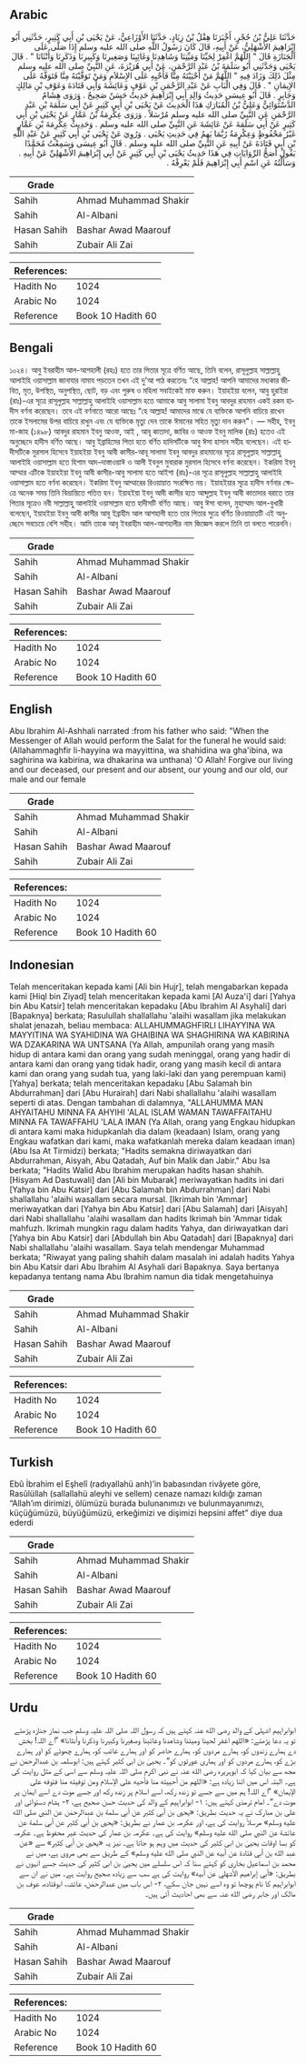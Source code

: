 ## Arabic


<div dir="rtl" lang="ar" style={{fontSize:'larger',backgroundColor:'#f8f9fa',padding:20}}>
حَدَّثَنَا عَلِيُّ بْنُ حُجْرٍ، أَخْبَرَنَا هِقْلُ بْنُ زِيَادٍ، حَدَّثَنَا الأَوْزَاعِيُّ، عَنْ يَحْيَى بْنِ أَبِي كَثِيرٍ، حَدَّثَنِي أَبُو إِبْرَاهِيمَ الأَشْهَلِيُّ، عَنْ أَبِيهِ، قَالَ كَانَ رَسُولُ اللَّهِ صلى الله عليه وسلم إِذَا صَلَّى عَلَى الْجَنَازَةِ قَالَ ‏"‏ اللَّهُمَّ اغْفِرْ لِحَيِّنَا وَمَيِّتِنَا وَشَاهِدِنَا وَغَائِبِنَا وَصَغِيرِنَا وَكَبِيرِنَا وَذَكَرِنَا وَأُنْثَانَا ‏"‏ ‏.‏ قَالَ يَحْيَى وَحَدَّثَنِي أَبُو سَلَمَةَ بْنُ عَبْدِ الرَّحْمَنِ، عَنْ أَبِي هُرَيْرَةَ، عَنِ النَّبِيِّ صلى الله عليه وسلم مِثْلَ ذَلِكَ وَزَادَ فِيهِ ‏"‏ اللَّهُمَّ مَنْ أَحْيَيْتَهُ مِنَّا فَأَحْيِهِ عَلَى الإِسْلاَمِ وَمَنْ تَوَفَّيْتَهُ مِنَّا فَتَوَفَّهُ عَلَى الإِيمَانِ ‏"‏ ‏.‏ قَالَ وَفِي الْبَابِ عَنْ عَبْدِ الرَّحْمَنِ بْنِ عَوْفٍ وَعَائِشَةَ وَأَبِي قَتَادَةَ وَعَوْفِ بْنِ مَالِكٍ وَجَابِرٍ ‏.‏ قَالَ أَبُو عِيسَى حَدِيثُ وَالِدِ أَبِي إِبْرَاهِيمَ حَدِيثٌ حَسَنٌ صَحِيحٌ ‏.‏ وَرَوَى هِشَامٌ الدَّسْتَوَائِيُّ وَعَلِيُّ بْنُ الْمُبَارَكِ هَذَا الْحَدِيثَ عَنْ يَحْيَى بْنِ أَبِي كَثِيرٍ عَنْ أَبِي سَلَمَةَ بْنِ عَبْدِ الرَّحْمَنِ عَنِ النَّبِيِّ صلى الله عليه وسلم مُرْسَلاً ‏.‏ وَرَوَى عِكْرِمَةُ بْنُ عَمَّارٍ عَنْ يَحْيَى بْنِ أَبِي كَثِيرٍ عَنْ أَبِي سَلَمَةَ عَنْ عَائِشَةَ عَنِ النَّبِيِّ صلى الله عليه وسلم ‏.‏ وَحَدِيثُ عِكْرِمَةَ بْنِ عَمَّارٍ غَيْرُ مَحْفُوظٍ وَعِكْرِمَةُ رُبَّمَا يَهِمُ فِي حَدِيثِ يَحْيَى ‏.‏ وَرُوِيَ عَنْ يَحْيَى بْنِ أَبِي كَثِيرٍ عَنْ عَبْدِ اللَّهِ بْنِ أَبِي قَتَادَةَ عَنْ أَبِيهِ عَنِ النَّبِيِّ صلى الله عليه وسلم ‏.‏ قَالَ أَبُو عِيسَى وَسَمِعْتُ مُحَمَّدًا يَقُولُ أَصَحُّ الرِّوَايَاتِ فِي هَذَا حَدِيثُ يَحْيَى بْنِ أَبِي كَثِيرٍ عَنْ أَبِي إِبْرَاهِيمَ الأَشْهَلِيِّ عَنْ أَبِيهِ ‏.‏ وَسَأَلْتُهُ عَنِ اسْمِ أَبِي إِبْرَاهِيمَ فَلَمْ يَعْرِفْهُ ‏.‏
</div>
<div style={{backgroundColor:'#f8f9fa',padding:20, marginBottom: 10}}><table> <thead> <tr> <th>Grade</th> <th></th> </tr> </thead> <tbody> <tr><td>Sahih</td><td>Ahmad Muhammad Shakir</td></tr><tr><td>Sahih</td><td>Al-Albani</td></tr><tr><td>Hasan Sahih</td><td>Bashar Awad Maarouf</td></tr><tr><td>Sahih</td><td>Zubair Ali Zai</td></tr></tbody></table><table> <thead> <tr> <th>References:</th> <th></th> </tr> </thead> <tbody><tr><td>Hadith No</td><td>1024</td></tr><tr><td>Arabic No</td><td>1024</td></tr><tr><td>Reference</td><td>Book 10 Hadith 60</td></tr></tbody></table></div>

## Bengali


<div dir="ltr" lang="bn" style={{fontSize:'larger',backgroundColor:'#f8f9fa',padding:20}}>
১০২৪। আবু ইবরাহীম আল-আশহালী (রহঃ) হতে তার পিতার সূত্রে বর্ণিত আছে, তিনি বলেন, রাসূলুল্লাহ সাল্লাল্লাহু আলাইহি ওয়াসাল্লাম জানাযার নামায পড়তেন তখন এই দু'আ পাঠ করতেনঃ “হে আল্লাহ! আপনি আমাদের মধ্যকার জীবিত, মৃত, উপস্থিত, অনুপস্থিত, ছোট, বড় এবং পুরুষ ও মহিলা সবাইকেই মাফ করুন। ইয়াহইয়া বলেন, আবু হুরাইরা (রাঃ)-এর সূত্রে রাসূলুল্লাহ সাল্লাল্লাহু আলাইহি ওয়াসাল্লাম হতে আমাকে আবু সালামা ইবনু আবদুর রাহমান একই রকম হাদীস বর্ণনা করেছেন। তবে এই বর্ণনাতে আরো আছেঃ “হে আল্লাহ! আমাদের মাঝে যে ব্যক্তিকে আপনি বাচিয়ে রাখেন তাকে ইসলামের উপর বাচিয়ে রাখুন এবং যে ব্যক্তিকে মৃত্যু দেন তাকে ঈমানের সহিত মৃত্যু দান করুন"। — সহীহ, ইবনু মা-জাহ (১৪৯৮) আবদুর রাহমান ইবনু আওফ, আই , আবূ কাতাদা, জাবির ও আওফ ইবনু মালিক (রাঃ) হতেও এই অনুচ্ছেদে হাদীস বর্ণিত আছে। আবু ইব্রাহিমের পিতা হতে বর্ণিত হাদিসটিকে আবু ঈসা হাসান সহীহ বলেছেন। এই হাদীসটিকে মুরসাল হিসেবে ইয়াহইয়া ইবনু আবী কাসীর-আবূ সালামা ইবনু আবদুর রাহমানের সূত্রে রাসূলুল্লাহ সাল্লাল্লাহু আলাইহি ওয়াসাল্লাম হতে হিশাম আদ-দাস্তাওয়াঈ ও আলী ইবনুল মুবারাক মুরসাল হিসেবে বর্ণনা করেছেন। ইকরিমা ইবনু আম্মার এটিকে ইয়াহইয়া ইবনু আবী কাসীর-আবু সালামা হতে আইশা (রাঃ)-এর সূত্রে রাসূলুল্লাহ সাল্লাল্লাহু আলাইহি ওয়াসাল্লাম হতে বর্ণনা করেছেন। ইকরিমা ইবনু আম্মারের রিওয়ায়াত সংরক্ষিত নয়। ইয়াহইয়ার সূত্রে হাদীস বর্ণনার ক্ষেত্রে অনেক সময় তিনি বিভ্রান্তিতে পতিত হন। ইয়াহইয়া ইবনু আবী কাসীর হতে আব্দুল্লাহ ইবনু আবী কাতাদার বরাতে তার পিতার সূত্রেও নবী সাল্লাল্লাহু আলাইহি ওয়াসাল্লাম হতে হাদীসটি বর্ণিত আছে। আবু ঈসা বলেন, মুহাম্মাদ আল-বুখারী বলেছেন, ইয়াহইয়া ইবনু আবী কাসীর আবু ইব্রাহীম আল আশহালী হতে তার পিতার সুত্রে বর্ণিত রিওয়ায়াতটি এই অনুচ্ছেদে সবচেয়ে বেশি সহীহ। আমি তাকে আবৃ ইবরাহীম আল-আশহালীর নাম জিজ্ঞেস করলে তিনি তা বলতে পারেননি।
</div>
<div style={{backgroundColor:'#f8f9fa',padding:20, marginBottom: 10}}><table> <thead> <tr> <th>Grade</th> <th></th> </tr> </thead> <tbody> <tr><td>Sahih</td><td>Ahmad Muhammad Shakir</td></tr><tr><td>Sahih</td><td>Al-Albani</td></tr><tr><td>Hasan Sahih</td><td>Bashar Awad Maarouf</td></tr><tr><td>Sahih</td><td>Zubair Ali Zai</td></tr></tbody></table><table> <thead> <tr> <th>References:</th> <th></th> </tr> </thead> <tbody><tr><td>Hadith No</td><td>1024</td></tr><tr><td>Arabic No</td><td>1024</td></tr><tr><td>Reference</td><td>Book 10 Hadith 60</td></tr></tbody></table></div>

## English


<div dir="ltr" lang="en" style={{fontSize:'larger',backgroundColor:'#f8f9fa',padding:20}}>
Abu Ibrahim Al-Ashhali narrated :from his father who said: "When the Messenger of Allah would perform the Salat for the funeral he would said: (Allahammaghfir li-hayyina wa mayyittina, wa shahidina wa gha'ibina, wa saghirina wa kabirina, wa dhakarina wa unthana) 'O Allah! Forgive our living and our deceased, our present and our absent, our young and our old, our male and our female
</div>
<div style={{backgroundColor:'#f8f9fa',padding:20, marginBottom: 10}}><table> <thead> <tr> <th>Grade</th> <th></th> </tr> </thead> <tbody> <tr><td>Sahih</td><td>Ahmad Muhammad Shakir</td></tr><tr><td>Sahih</td><td>Al-Albani</td></tr><tr><td>Hasan Sahih</td><td>Bashar Awad Maarouf</td></tr><tr><td>Sahih</td><td>Zubair Ali Zai</td></tr></tbody></table><table> <thead> <tr> <th>References:</th> <th></th> </tr> </thead> <tbody><tr><td>Hadith No</td><td>1024</td></tr><tr><td>Arabic No</td><td>1024</td></tr><tr><td>Reference</td><td>Book 10 Hadith 60</td></tr></tbody></table></div>

## Indonesian


<div dir="ltr" lang="id" style={{fontSize:'larger',backgroundColor:'#f8f9fa',padding:20}}>
Telah menceritakan kepada kami [Ali bin Hujr], telah mengabarkan kepada kami [Hiql bin Ziyad] telah menceritakan kepada kami [Al Auza'i] dari [Yahya bin Abu Katsir] telah menceritakan kepadaku [Abu Ibrahim Al Asyhali] dari [Bapaknya] berkata; Rasulullah shallallahu 'alaihi wasallam jika melakukan shalat jenazah, beliau membaca: ALLAHUMMAGHFIRLI LIHAYYINA WA MAYYITINA WA SYAHIDINA WA GHAIBINA WA SHAGHIRINA WA KABIRINA WA DZAKARINA WA UNTSANA (Ya Allah, ampunilah orang yang masih hidup di antara kami dan orang yang sudah meninggal, orang yang hadir di antara kami dan orang yang tidak hadir, orang yang masih kecil di antara kami dan orang yang sudah tua, yang laki-laki dan yang perempuan kami) [Yahya] berkata; telah menceritakan kepadaku [Abu Salamah bin Abdurrahman] dari [Abu Hurairah] dari Nabi shallallahu 'alaihi wasallam seperti di atas. Dengan tambahan di dalamnya, "ALLAHUMMA MAN AHYAITAHU MINNA FA AHYIHI 'ALAL ISLAM WAMAN TAWAFFAITAHU MINNA FA TAWAFFAHU 'LALA IMAN (Ya Allah, orang yang Engkau hidupkan di antara kami maka hidupkanlah dia dalam (keadaan) Islam, orang yang Engkau wafatkan dari kami, maka wafatkanlah mereka dalam keadaan iman) (Abu Isa At Tirmidzi) berkata; "Hadits semakna diriwayatkan dari Abdurrahman, Aisyah, Abu Qatadah, Auf bin Malik dan Jabir." Abu Isa berkata; "Hadits Walid Abu Ibrahim merupakan hadits hasan shahih. [Hisyam Ad Dastuwali] dan [Ali bin Mubarak] meriwayatkan hadits ini dari [Yahya bin Abu Katsir] dari [Abu Salamah bin Abdurrahman] dari Nabi shallallahu 'alaihi wasallam secara mursal. [Ikrimah bin 'Ammar] meriwayatkan dari [Yahya bin Abu Katsir] dari [Abu Salamah] dari [Aisyah] dari Nabi shallallahu 'alaihi wasallam dan hadits Ikrimah bin 'Ammar tidak mahfuzh. Ikrimah mungkin ragu dalam hadits Yahya, dan diriwayatkan dari [Yahya bin Abu Katsir] dari [Abdullah bin Abu Qatadah] dari [Bapaknya] dari Nabi shallallahu 'alaihi wasallam. Saya telah mendengar Muhammad berkata; "Riwayat yang paling shahih dalam masalah ini adalah hadits Yahya bin Abu Katsir dari Abu Ibrahim Al Asyhali dari Bapaknya. Saya bertanya kepadanya tentang nama Abu Ibrahim namun dia tidak mengetahuinya
</div>
<div style={{backgroundColor:'#f8f9fa',padding:20, marginBottom: 10}}><table> <thead> <tr> <th>Grade</th> <th></th> </tr> </thead> <tbody> <tr><td>Sahih</td><td>Ahmad Muhammad Shakir</td></tr><tr><td>Sahih</td><td>Al-Albani</td></tr><tr><td>Hasan Sahih</td><td>Bashar Awad Maarouf</td></tr><tr><td>Sahih</td><td>Zubair Ali Zai</td></tr></tbody></table><table> <thead> <tr> <th>References:</th> <th></th> </tr> </thead> <tbody><tr><td>Hadith No</td><td>1024</td></tr><tr><td>Arabic No</td><td>1024</td></tr><tr><td>Reference</td><td>Book 10 Hadith 60</td></tr></tbody></table></div>

## Turkish


<div dir="ltr" lang="tr" style={{fontSize:'larger',backgroundColor:'#f8f9fa',padding:20}}>
Ebû İbrahim el Eşhelî (radıyallahü anh)’in babasından rivâyete göre, Rasûlüllah (sallallahü aleyhi ve sellem) cenaze namazı kıldığı zaman “Allah’ım dirimizi, ölümüzü burada bulunanımızı ve bulunmayanımızı, küçüğümüzü, büyüğümüzü, erkeğimizi ve dişimizi hepsini affet” diye dua ederdi
</div>
<div style={{backgroundColor:'#f8f9fa',padding:20, marginBottom: 10}}><table> <thead> <tr> <th>Grade</th> <th></th> </tr> </thead> <tbody> <tr><td>Sahih</td><td>Ahmad Muhammad Shakir</td></tr><tr><td>Sahih</td><td>Al-Albani</td></tr><tr><td>Hasan Sahih</td><td>Bashar Awad Maarouf</td></tr><tr><td>Sahih</td><td>Zubair Ali Zai</td></tr></tbody></table><table> <thead> <tr> <th>References:</th> <th></th> </tr> </thead> <tbody><tr><td>Hadith No</td><td>1024</td></tr><tr><td>Arabic No</td><td>1024</td></tr><tr><td>Reference</td><td>Book 10 Hadith 60</td></tr></tbody></table></div>

## Urdu


<div dir="rtl" lang="ur" style={{fontSize:'larger',backgroundColor:'#f8f9fa',padding:20}}>
ابوابراہیم اشہلی کے والد رضی الله عنہ کہتے ہیں کہ رسول اللہ صلی اللہ علیہ وسلم جب نماز جنازہ پڑھتے تو یہ دعا پڑھتے: «اللهم اغفر لحينا وميتنا وشاهدنا وغائبنا وصغيرنا وكبيرنا وذكرنا وأنثانا» ”اے اللہ! بخش دے ہمارے زندوں کو، ہمارے مردوں کو، ہمارے حاضر کو اور ہمارے غائب کو، ہمارے چھوٹے کو اور ہمارے بڑے کو، ہمارے مردوں کو اور ہماری عورتوں کو“۔ یحییٰ بن ابی کثیر کہتے ہیں: ابوسلمہ بن عبدالرحمٰن نے مجھ سے بیان کیا کہ ابوہریرہ رضی الله عنہ نے نبی اکرم صلی اللہ علیہ وسلم سے اسی کے مثل روایت کی ہے۔ البتہ اس میں اتنا زیادہ ہے: «اللهم من أحييته منا فأحيه على الإسلام ومن توفيته منا فتوفه على الإيمان» ”اے اللہ! ہم میں سے جسے تو زندہ رکھ، اسے اسلام پر زندہ رکھ اور جسے موت دے اسے ایمان پر موت دے“۔ امام ترمذی کہتے ہیں: ۱- ابوابراہیم کے والد کی حدیث حسن صحیح ہے، ۲- ہشام دستوائی اور علی بن مبارک نے یہ حدیث بطریق: «يحيى بن أبي كثير عن أبي سلمة بن عبدالرحمٰن عن النبي صلى الله عليه وسلم» مرسلاً روایت کی ہے، اور عکرمہ بن عمار نے بطریق: «يحيى بن أبي كثير عن أبي سلمة عن عائشة عن النبي صلى الله عليه وسلم» روایت کی ہے۔ عکرمہ بن عمار کی حدیث غیر محفوظ ہے۔ عکرمہ کو بسا اوقات یحییٰ بن ابی کثیر کی حدیث میں وہم ہو جاتا ہے۔ نیز یہ «يحيى بن أبي كثير» سے «عن عبد الله بن أبي قتادة عن أبيه عن النبي صلى الله عليه وسلم» کے طریق سے بھی مروی ہے، میں نے محمد بن اسماعیل بخاری کو کہتے سنا کہ اس سلسلے میں یحییٰ بن ابی کثیر کی حدیث جسے انہوں نے بطریق: «أبي إبراهيم الأشهلي عن أبيه» روایت کی ہے سب سے زیادہ صحیح روایت ہے۔ میں نے ان سے ابوابراہیم کا نام پوچھا تو وہ اسے نہیں جان سکے، ۲- اس باب میں عبدالرحمٰن، عائشہ، ابوقتادہ، عوف بن مالک اور جابر رضی الله عنہ سے بھی احادیث آئی ہیں۔
</div>
<div style={{backgroundColor:'#f8f9fa',padding:20, marginBottom: 10}}><table> <thead> <tr> <th>Grade</th> <th></th> </tr> </thead> <tbody> <tr><td>Sahih</td><td>Ahmad Muhammad Shakir</td></tr><tr><td>Sahih</td><td>Al-Albani</td></tr><tr><td>Hasan Sahih</td><td>Bashar Awad Maarouf</td></tr><tr><td>Sahih</td><td>Zubair Ali Zai</td></tr></tbody></table><table> <thead> <tr> <th>References:</th> <th></th> </tr> </thead> <tbody><tr><td>Hadith No</td><td>1024</td></tr><tr><td>Arabic No</td><td>1024</td></tr><tr><td>Reference</td><td>Book 10 Hadith 60</td></tr></tbody></table></div>